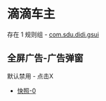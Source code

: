 # 滴滴车主

存在 1 规则组 - [com.sdu.didi.gsui](/src/apps/com.sdu.didi.gsui.ts)

## 全屏广告-广告弹窗

默认禁用 - 点击X

- [快照-0](https://i.gkd.li/import/13958887)
